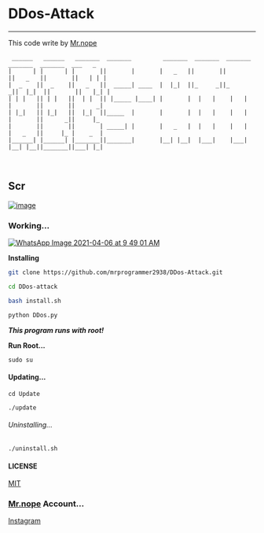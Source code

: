 # DDos-Attack
<hr>

This code write by [Mr.nope](https://github.com/mrprogrammer2938/)
<br>

```
 ______   ______   _______  _______         _______  _______  _______  _______  _______  ___   _
|      | |      | |       ||       |       |   _   ||       ||       ||   _   ||       ||   | | |
|  _    ||  _    ||   _   ||  _____| ____  |  |_|  ||_     _||_     _||  |_|  ||       ||   |_| |
| | |   || | |   ||  | |  || |_____ |____| |       |  |   |    |   |  |       ||       ||      _|
| |_|   || |_|   ||  |_|  ||_____  |       |       |  |   |    |   |  |       ||      _||     |_
|       ||       ||       | _____| |       |   _   |  |   |    |   |  |   _   ||     |_ |    _  |
|______| |______| |_______||_______|       |__| |__|  |___|    |___|  |__| |__||_______||___| |_|
```
<br>

## Scr
[![image](https://user-images.githubusercontent.com/78996423/121282998-aa031600-c8ef-11eb-85be-d035d975778c.png)](https://github.com/mrprogrammer2938/DDos-Attack)

### Working...
[![WhatsApp Image 2021-04-06 at 9 49 01 AM](https://user-images.githubusercontent.com/78996423/113662510-7d4b3c00-96bd-11eb-862c-523b47d9544b.jpeg)](https://github.com/mrprogrammer2938/DDos-Attack)

**Installing**
``` sh
git clone https://github.com/mrprogrammer2938/DDos-Attack.git

cd DDos-attack

bash install.sh

python DDos.py

```

*****This program runs with root!*****

****Run Root...****
```
sudo su
```

#### Updating...
```
cd Update

./update
```

###### Uninstalling...
```
./uninstall.sh
```

#### LICENSE
[MIT](https://github.com/mrprogrammer2938/DDos-Attack/blob/master/LICENSE)

### [Mr.nope](https://github.com/mrprogrammer2938) Account...
[Instagram](https://instagram.com/programmer2938)

